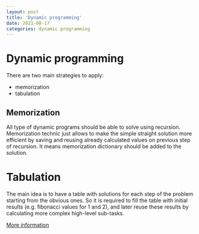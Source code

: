 ```yaml
---
layout: post
title: 'Dynamic programming'
date: 2021-08-17
categories: dynamic programming
---
```

# Dynamic programming

There are two main strategies to apply:

* memorization
* tabulation

## Memorization

All type of dynamic programs should be able to solve using recursion. Memorization technic just allows to make the simple straight solution more efficient by saving and reusing already calculated values on previous step of recursion. It means memorization dictionary should be added to the solution.

# Tabulation

The main idea is to have a table with solutions for each step of the problem starting from the obvious ones. So it is required to fill the table with initial results (e.g. fibonacci values for 1 and 2), and later reuse these results by calculating more complex high-level sub-tasks.

[More information](https://www.freecodecamp.org/news/learn-dynamic-programing-to-solve-coding-challenges/)
